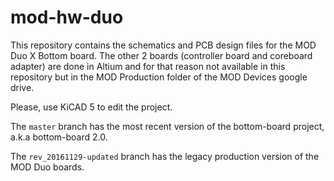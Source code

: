 mod-hw-duo
===========

This repository contains the schematics and PCB design files for the MOD Duo X Bottom board. 
The other 2 boards (controller board and coreboard adapter) are done in Altium and for that reason not available in this repository but in the MOD Production folder of the MOD Devices google drive. 

Please, use KiCAD 5 to edit the project.

The `master` branch has the most recent version of the bottom-board project, a.k.a bottom-board 2.0.

The `rev_20161129-updated` branch has the legacy production version of the MOD Duo boards. 
